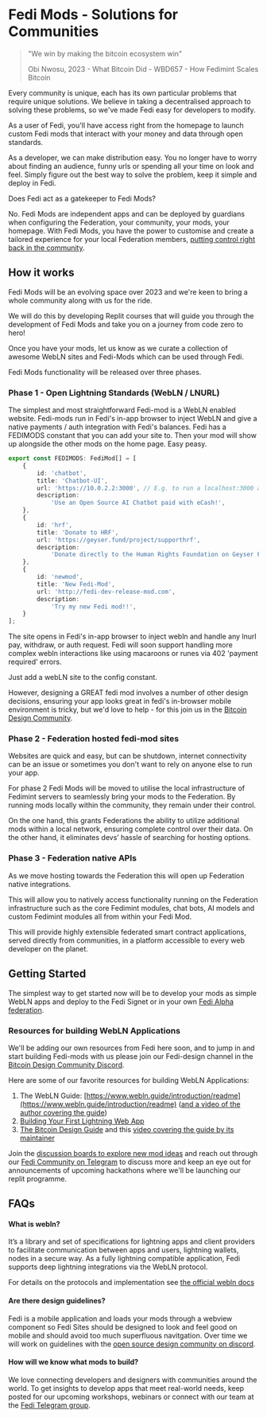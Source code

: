 # Fedi Mods - Solutions for Communities

> "We win by making the bitcoin ecosystem win"
> 
> Obi Nwosu, 2023 - What Bitcoin Did - WBD657 - How Fedimint Scales Bitcoin

Every community is unique, each has its own particular problems that require unique solutions. We believe in taking a decentralised approach to solving these problems, so we've made Fedi easy for developers to modify.

As a user of Fedi, you'll have access right from the homepage to launch custom Fedi mods that interact with your money and data through open standards.

As a developer, we can make distribution easy. You no longer have to worry about finding an audience, funny urls or spending all your time on look and feel. Simply figure out the best way to solve the problem, keep it simple and deploy in Fedi.

Does Fedi act as a gatekeeper to Fedi Mods?

No. Fedi Mods are independent apps and can be deployed by guardians when configuring the Federation, your community, your mods, your homepage. With Fedi Mods, you have the power to customise and create a tailored experience for your local Federation members, [putting control right back in the community](https://www.fedi.xyz/blog/we-can-build-our-own-future-fedi-gives-us-the-tools).

## How it works

Fedi Mods will be an evolving space over 2023 and we're keen to bring a whole community along with us for the ride.

We will do this by developing Replit courses that will guide you through the development of Fedi Mods and take you on a journey from code zero to hero!

Once you have your mods, let us know as we curate a collection of awesome WebLN sites and Fedi-Mods which can be used through Fedi.

Fedi Mods functionality will be released over three phases.

### Phase 1 - Open Lightning Standards (WebLN / LNURL)

The simplest and most straightforward Fedi-mod is a WebLN enabled website. Fedi-mods run in Fedi's in-app browser to inject WebLN and give a native payments / auth integration with Fedi's balances. Fedi has a FEDIMODS constant that you can add your site to. Then your mod will show up alongside the other mods on the home page. Easy peasy.

```typescript
export const FEDIMODS: FediMod[] = [
    {
        id: 'chatbot',
        title: 'Chatbot-UI',
        url: 'https://10.0.2.2:3000', // E.g. to run a localhost:3000 app as a fedimod for testing
        description:
            'Use an Open Source AI Chatbot paid with eCash!',
    },
    {
        id: 'hrf',
        title: 'Donate to HRF',
        url: 'https://geyser.fund/project/supporthrf',
        description:
            'Donate directly to the Human Rights Foundation on Geyser Fund',
    },
    {
        id: 'newmod',
        title: 'New Fedi-Mod',
        url: 'http://fedi-dev-release-mod.com',
        description:
            'Try my new Fedi mod!!',
    }
];
```

The site opens in Fedi's in-app browser to inject webln and handle any lnurl pay, withdraw, or auth request. Fedi will soon support handling more complex webln interactions like using macaroons or runes via 402 'payment required' errors.

Just add a webLN site to the config constant. 

However, designing a GREAT fedi mod involves a number of other design decisions, ensuring your app looks great in fedi's in-browser mobile environment is tricky, but we'd love to help - for this join us in the [Bitcoin Design Community](https://discord.gg/Pa7am6SA).

### Phase 2 - Federation hosted fedi-mod sites

Websites are quick and easy, but can be shutdown, internet connectivity can be an issue or sometimes you don't want to rely on anyone else to run your app.

For phase 2 Fedi Mods will be moved to utilise the local infrastructure of Fedimint servers to seamlessly bring your mods to the Federation. By running mods locally within the community, they remain under their control. 

On the one hand, this grants Federations the ability to utilize additional mods within a local network, ensuring complete control over their data. On the other hand, it eliminates devs’ hassle of searching for hosting options.

### Phase 3 - Federation native APIs

As we move hosting towards the Federation this will open up Federation native integrations. 

This will allow you to natively access functionality running on the Federation infrastructure such as the core Fedimint modules, chat bots, AI models and custom Fedimint modules all from within your Fedi Mod.

This will provide highly extensible federated smart contract applications, served directly from communities, in a platform accessible to every web developer on the planet.

## Getting Started

The simplest way to get started now will be to develop your mods as simple WebLN apps and deploy to the Fedi Signet or in your own [Fedi Alpha federation](https://github.com/fedibtc/fedi-alpha).

### Resources for building WebLN Applications

We'll be adding our own resources from Fedi here soon, and to jump in and start building Fedi-mods with us please join our Fedi-design channel in the [Bitcoin Design Community Discord](https://discord.gg/Pa7am6SA).

Here are some of our favorite resources for building WebLN Applications:

1. The WebLN Guide: [https://www.webln.guide/introduction/readme](https://www.webln.guide/introduction/readme) ([and a video of the author covering the guide](https://www.youtube.com/watch?v=E_Ct2JoFYEo))
2. [Building Your First Lightning Web App](https://www.youtube.com/watch?v=FT9MiC5pQh8)
3. [The Bitcoin Design Guide](https://bitcoin.design/) and this [video covering the guide by its maintainer](https://www.youtube.com/watch?v=Lsq9JUCiW8A)

Join the [discussion boards to explore new mod ideas](https://github.com/fedibtc/fedi-mods/discussions) and reach out through our [Fedi Community on Telegram](https://t.me/fedibtc) to discuss more and keep an eye out for announcements of upcoming hackathons where we'll be launching our replit programme.

## FAQs

#### What is webln?

It’s a library and set of specifications for lightning apps and client providers to facilitate communication between apps and users, lightning wallets, nodes in a secure way. As a fully lightning compatible application, Fedi supports deep lightning integrations via the WebLN protocol.

For details on the protocols and implementation see [the official webln docs](https://webln.dev/#/)

#### Are there design guidelines?

Fedi is a mobile application and loads your mods through a webview component so Fedi Sites should be designed to look and feel good on mobile and should avoid too much superfluous navitgation. Over time we will work on guidelines with the [open source design community on discord](https://discord.gg/Pa7am6SA).

#### How will we know what mods to build? 

We love connecting developers and designers with communities around the world. To get insights to develop apps that meet real-world needs, keep posted for our upcoming workshops, webinars or connect with our team at the [Fedi Telegram group](https://t.me/fedibtc). 




